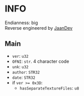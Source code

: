 # INFO
Endianness: big  
Reverse engineered by [JaanDev](https://github.com/JaanDev)

## Main
* `ver`: `u32`
* `OFNI`: `str`. 4 character code
* `unk`: `u32`
* `author`: `STR32`
* `date`: `STR32`
* if `ver >= 0x3D`:
    * `hasSeparateTextureFiles`: `u8`